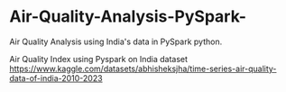 # Air-Quality-Analysis-PySpark-
Air Quality Analysis using India's data in PySpark python.

Air Quality Index using Pyspark on India dataset https://www.kaggle.com/datasets/abhisheksjha/time-series-air-quality-data-of-india-2010-2023
